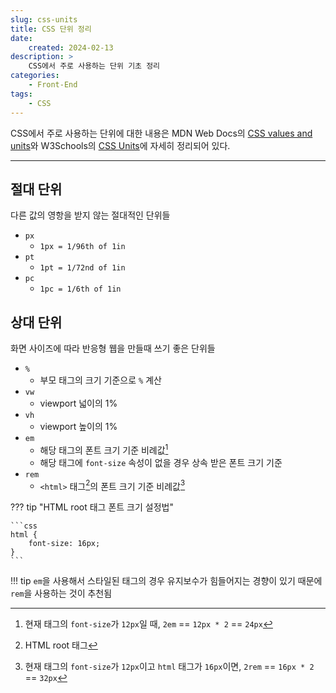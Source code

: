 ```yaml
---
slug: css-units
title: CSS 단위 정리
date:
    created: 2024-02-13
description: >
    CSS에서 주로 사용하는 단위 기초 정리
categories:
    - Front-End
tags:
    - CSS
---
```


CSS에서 주로 사용하는 단위에 대한 내용은 MDN Web Docs의 [CSS values and units](https://developer.mozilla.org/en-US/docs/Learn/CSS/Building_blocks/Values_and_units)와 W3Schools의 [CSS Units](https://www.w3schools.com/cssref/css_units.php)에 자세히 정리되어 있다.  

<!-- more -->

---

## 절대 단위

다른 값의 영항을 받지 않는 절대적인 단위들

- `px`
    - `1px = 1/96th of 1in`
- `pt`
    - `1pt = 1/72nd of 1in`
- `pc`
    - `1pc = 1/6th of 1in`

## 상대 단위

화면 사이즈에 따라 반응형 웹을 만들때 쓰기 좋은 단위들

- `%`
    - 부모 태그의 크기 기준으로 `%` 계산
- `vw`
    - viewport 넓이의 1%
- `vh`
    - viewport 높이의 1%
- `em`
    - 해당 태그의 폰트 크기 기준 비례값[^1]
    - 해당 태그에 `font-size` 속성이 없을 경우 상속 받은 폰트 크기 기준
- `rem`
    - `<html>` 태그[^2]의 폰트 크기 기준 비례값[^3]

??? tip "HTML root 태그 폰트 크기 설정법"

    ```css
    html {
        font-size: 16px;
    }
    ```

!!! tip
    `em`을 사용해서 스타일된 태그의 경우 유지보수가 힘들어지는 경향이 있기 때문에 `rem`을 사용하는 것이 추천됨

[^1]: 현재 태그의 `font-size`가 `12px`일 때, `2em` == `12px * 2` == `24px`  
[^2]: HTML root 태그  
[^3]: 현재 태그의 `font-size`가 `12px`이고 `html` 태그가 `16px`이면, `2rem` == `16px * 2` == `32px`  